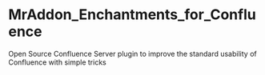 # MrAddon_Enchantments_for_Confluence
 Open Source Confluence Server plugin to improve the standard usability of Confluence with simple tricks
